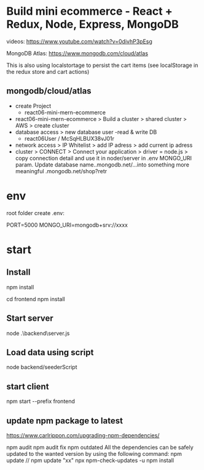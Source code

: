 # Build mini ecommerce - React + Redux, Node, Express, MongoDB

videos: https://www.youtube.com/watch?v=0divhP3pEsg

MongoDB Atlas: https://www.mongodb.com/cloud/atlas

This is also using localstortage to persist the cart items (see localStorage in the redux store and cart actions)

## mongodb/cloud/atlas
- create Project
  - react06-mini-mern-ecommerce
- react06-mini-mern-ecommerce > Build a cluster > shared cluster > AWS > create cluster
- database access > new database user  -read & write DB
    - react06User / McSqHLBUX38vJ01r
- network access > IP Whitelist > add IP adress > add current ip adress
- cluster > CONNECT > Connect your application > driver = node.js > copy connection detail and use it in noder/server in .env MONGO_URI param. Update database name..mongodb.net/<dbname>...into something more meaningful .mongodb.net/shop?retr

# env 

root folder create .env:

PORT=5000
MONGO_URI=mongodb+srv://xxxx

# start

## Install

npm install

cd frontend
npm install

## Start server

node .\backend\server.js

## Load data using script

node backend/seederScript

## start client

npm start --prefix frontend

## update npm package to latest
https://www.carlrippon.com/upgrading-npm-dependencies/

npm audit
npm audit fix
npm outdated
All the dependencies can be safely updated to the wanted version by using the following command:
npm update  // npm update "xx"
npx npm-check-updates -u
npm install
